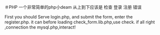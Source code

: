 ＃PHP
一个非常简单的php小deam
从上到下应该是
检查
登录
注册
错误

First you should Serve login.php,
and submit the form,
enter the register.php.
it can before loading check_form.lib.php,use check.
if all right ,connection the mysql.php,interact! 
